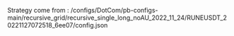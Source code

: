 Strategy come from : /configs/DotCom/pb-configs-main/recursive_grid/recursive_single_long_noAU_2022_11_24/RUNEUSDT_20221127072518_6ee07/config.json